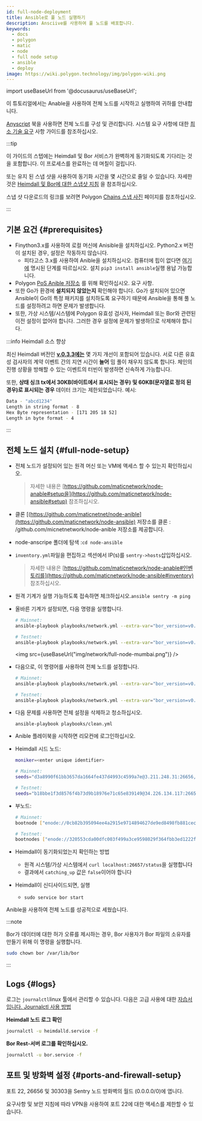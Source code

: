 ```yaml
---
id: full-node-deployment
title: Ansible로 풀 노드 실행하기
description: Ansciive를 사용하여 풀 노드를 배포합니다.
keywords:
  - docs
  - polygon
  - matic
  - node
  - full node setup
  - ansible
  - deploy
image: https://wiki.polygon.technology/img/polygon-wiki.png
---
```


import useBaseUrl from '@docusaurus/useBaseUrl';

이 튜토리얼에서는 Anable을 사용하여 전체 노드를 시작하고 실행하여 귀하를 안내합니다.

[Anyscript](https://docs.ansible.com/ansible/latest/user_guide/playbooks_intro.html) 북을 사용하면 전체 노드를 구성 및 관리합니다. 시스템 요구 사항에 대한 [최소 기술 요구](technical-requirements.md) 사항 가이드를 참조하십시오.

:::tip

이 가이드의 스텝에는 Heimdall 및 Bor 서비스가 완벽하게 동기화되도록 기다리는 것을 포함합니다. 이 프로세스를 완료하는 데 며칠이 걸립니다.

또는 유지 된 스냅 샷을 사용하여 동기화 시간을 몇 시간으로 줄일 수 있습니다. 자세한 것은 [<ins>Heimdall 및 Bor에 대한 스냅샷 지침</ins>](/docs/develop/network-details/snapshot-instructions-heimdall-bor) 을 참조하십시오.

스냅 샷 다운로드의 링크를 보려면 Polygon [<ins>Chains 스냅 사진</ins>](https://snapshot.polygon.technology/) 페이지를 참조하십시오.

:::

## 기본 요건 {#prerequisites}

- Finython3.x를 사용하여 로컬 머신에 Anisible을 설치하십시오. Python2.x 버전이 설치된 경우, 설정은 작동하지 않습니다.
    - 피타고스 3.x를 사용하여 Anible을 설치하십시오. 컴퓨터에 핍이 없다면 [여기에](https://pip.pypa.io/en/stable/) 명시된 단계를 따르십시오. 설치 `pip3 install ansible`실행 용납 가능합니다.
- Polygon [PoS Anible 저장소](https://github.com/maticnetwork/node-ansible#requirements) 를 위해 확인하십시오. 요구 사항.
- 또한 Go가 환경에 **설치되지 않았는지** 확인해야 합니다. Go가 설치되어 있으면 Ansible이 Go의 특정 패키지를 설치하도록 요구하기 때문에 Ansible을 통해 풀 노드를 설정하려고 하면 문제가 발생합니다.
- 또한, 가상 시스템/시스템에 Polygon 유효성 검사자, Heimdall 또는 Bor와 관련된 이전 설정이 없어야 합니다. 그러한 경우 설정에 문제가 발생하므로 삭제해야 합니다.

:::info Heimdall 소스 향상

최신 Heimdall 버전인 **[v.0.3.3에는](https://github.com/maticnetwork/heimdall/releases/tag/v0.3.3)** 몇 가지 개선이 포함되어 있습니다. 서로 다른 유효성 검사자의 계약 이벤트 간의 지연 시간이 **늘어** 밈 풀이 채우지 않도록 합니다. 체인의 진행 상황을 방해할 수 있는 이벤트의 터빈이 발생하면 신속하게 가능합니다.

또한, **상태 싱크 tx에서 30KB(바이트에서 표시되는 경우) 및 60KB(문자열로 정의 된 경우)로 표시되는 경우** 데이터 크기는 제한되었습니다. 예시:

```bash
Data - "abcd1234"
Length in string format - 8
Hex Byte representation - [171 205 18 52]
Length in byte format - 4
```
:::

## 전체 노드 설치 {#full-node-setup}

- 전체 노드가 설정되어 있는 원격 머신 또는 VM에 액세스 할 수 있는지 확인하십시오.
  > 자세한 내용은 [https://github.com/maticnetwork/node-anable#setup을](https://github.com/maticnetwork/node-ansible#setup) 참조하십시오.
- 클론 [(https://github.com/maticnetnet/node-anible](https://github.com/maticnetwork/node-ansible) 저장소를 클론 : /github.com/micnetnetwork/node-anible 저장소를 제공합니다.
- node-anscripe 폴더에 탐색 :`cd node-ansible`
- `inventory.yml`파일을 편집하고 섹션에서 IP(s)를 `sentry->hosts`삽입하십시오.
  > 자세한 내용은 [https://github.com/maticnetwork/node-anable#인벤토리를](https://github.com/maticnetwork/node-ansible#inventory) 참조하십시오.
- 원격 기계가 실행 가능하도록 접속하면 체크하십시오.`ansible sentry -m ping`
- 올바른 기계가 설정되면, 다음 명령을 실행합니다.

  ```bash
  # Mainnet:
  ansible-playbook playbooks/network.yml --extra-var="bor_version=v0.3.7 heimdall_version=v0.3.3 network=mainnet node_type=sentry" --list-hosts

  # Testnet:
  ansible-playbook playbooks/network.yml --extra-var="bor_version=v0.3.7 heimdall_version=v0.3.3 network=mumbai node_type=sentry" --list-hosts
  ```

  <img src={useBaseUrl("img/network/full-node-mumbai.png")} />

- 다음으로, 이 명령어를 사용하여 전체 노드를 설정합니다.

  ```bash
  # Mainnet:
  ansible-playbook playbooks/network.yml --extra-var="bor_version=v0.3.7 heimdall_version=v0.3.3 network=mainnet node_type=sentry"

  # Testnet:
  ansible-playbook playbooks/network.yml --extra-var="bor_version=v0.3.7 heimdall_version=v0.3.3 network=mumbai node_type=sentry"
  ```

- 다음 문제를 사용하면 전체 설정을 삭제하고 청소하십시오.
  ```
  ansible-playbook playbooks/clean.yml
  ```

- Anible 플레이북을 시작하면 리모컨에 로그인하십시오.

- Heimdall 시드 노드:

  ```bash
  moniker=<enter unique identifier>

  # Mainnet:
  seeds="d3a8990f61bb3657da1664fe437d4993c4599a7e@3.211.248.31:26656,d3d7d397339c9126235dfab11bf925e269776f4f@3.212.183.151:26656,68254d33685fad151e45bfe1ed33d538ba6ec8cb@3.93.224.197:26656,d26c54ebbf274896f12977bb13d83ac1237a8226@184.73.124.158:26656,f4f605d60b8ffaaf15240564e58a81103510631c@159.203.9.164:26656,4fb1bc820088764a564d4f66bba1963d47d82329@44.232.55.71:26656,2eadba4be3ce47ac8db0a3538cb923b57b41c927@35.199.4.13:26656,25f5f65a09c56e9f1d2d90618aa70cd358aa68da@35.230.116.151:26656,3b23b20017a6f348d329c102ddc0088f0a10a444@35.221.13.28:26656"

  # Testnet:
  seeds="b18bbe1f3d8576f4b73d9b18976e71c65e839149@34.226.134.117:26656,4cd60c1d76e44b05f7dfd8bab3f447b119e87042@54.147.31.250:26656,7a6c7b5d25b13ce3448b047dbebeb1a19cc2e092@18.213.200.99:26656"
  ```
- 부노드:

  ```bash
  # Mainnet:
  bootnode ["enode://0cb82b395094ee4a2915e9714894627de9ed8498fb881cec6db7c65e8b9a5bd7f2f25cc84e71e89d0947e51c76e85d0847de848c7782b13c0255247a6758178c@44.232.55.71:30303,enode://88116f4295f5a31538ae409e4d44ad40d22e44ee9342869e7d68bdec55b0f83c1530355ce8b41fbec0928a7d75a5745d528450d30aec92066ab6ba1ee351d710@159.203.9.164:30303","enode://4be7248c3a12c5f95d4ef5fff37f7c44ad1072fdb59701b2e5987c5f3846ef448ce7eabc941c5575b13db0fb016552c1fa5cca0dda1a8008cf6d63874c0f3eb7@3.93.224.197:30303","enode://32dd20eaf75513cf84ffc9940972ab17a62e88ea753b0780ea5eca9f40f9254064dacb99508337043d944c2a41b561a17deaad45c53ea0be02663e55e6a302b2@3.212.183.151:30303"]

  # Testnet:
  bootnodes ["enode://320553cda00dfc003f499a3ce9598029f364fbb3ed1222fdc20a94d97dcc4d8ba0cd0bfa996579dcc6d17a534741fb0a5da303a90579431259150de66b597251@54.147.31.250:30303","enode://f0f48a8781629f95ff02606081e6e43e4aebd503f3d07fc931fad7dd5ca1ba52bd849a6f6c3be0e375cf13c9ae04d859c4a9ae3546dc8ed4f10aa5dbb47d4998@34.226.134.117:30303"]
  ```

- Heimdall이 동기화되었는지 확인하는 방법
    - 원격 시스템/가상 시스템에서 `curl localhost:26657/status`을 실행합니다
    - 결과에서 `catching_up` 값은 `false`이어야 합니다

- Heimdall이 신디사이드되면, 실행
    - `sudo service bor start`

Anible을 사용하여 전체 노드를 성공적으로 세웠습니다.

:::note

Bor가 데이터에 대한 허가 오류를 제시하는 경우, Bor 사용자가 Bor 파일의 소유자를 만들기 위해 이 명령을 실행합니다.

```bash
sudo chown bor /var/lib/bor
```

:::
## Logs {#logs}

로그는 `journalctl`linux 툴에서 관리할 수 있습니다. 다음은 고급 사용에 대한 [자습서입니다. Journalctl 사용 방법](https://www.digitalocean.com/community/tutorials/how-to-use-journalctl-to-view-and-manipulate-systemd-logs)

**Heimdall 노드 로그 확인**

```bash
journalctl -u heimdalld.service -f
```

**Bor Rest-서버 로그를 확인하십시오.**

```bash
journalctl -u bor.service -f
```

## 포트 및 방화벽 설정 {#ports-and-firewall-setup}

포트 22, 26656 및 30303을 Sentry 노드 방화벽의 월드 (0.0.0.0/0)에 엽니다.

요구사항 및 보안 지침에 따라 VPN을 사용하여 포트 22에 대한 액세스를 제한할 수 있습니다.